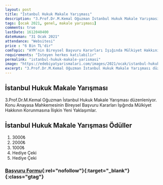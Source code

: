 ```yaml
---
layout: post
title: "İstanbul Hukuk Makale Yarışması"
description: "3.Prof.Dr.M.Kemal Oğuzman İstanbul Hukuk Makale Yarışması düzenleniyor. Konu Anayasa Mahkemesinin Bireysel Başvuru Kararları Işığında Mülkiyet Hakkının Korunmasına İlişkin Yeni Yaklaşımlar."
tags: [ocak 2021, genel, makale yarışması]
comments: true
lastDate: 1612040400 
dateHuman: "31 Ocak 2021"
attendance: "Websitesi"
price : "6 Bin TL'dir"
comTopic: "AYM’nin Bireysel Başvuru Kararları Işığında Mülkiyet Hakkının Korunmasına İlişkin Yeni Yaklaşımlar"
requirements: "İsteyen herkes katılabilir"
permalink: "istanbul-hukuk-makale-yarismasi"
image: "https://edebiyatyarismalari.com/images/2021/ocak/istanbul-hukuk-makale-yarismasi.jpg"
excerpt: "3.Prof.Dr.M.Kemal Oğuzman İstanbul Hukuk Makale Yarışması düzenleniyor. Konu Anayasa Mahkemesinin Bireysel Başvuru Kararları Işığında Mülkiyet Hakkının Korunmasına İlişkin Yeni Yaklaşımlar."
---
```


## İstanbul Hukuk Makale Yarışması
3.Prof.Dr.M.Kemal Oğuzman İstanbul Hukuk Makale Yarışması düzenleniyor. Konu Anayasa Mahkemesinin Bireysel Başvuru Kararları Işığında Mülkiyet Hakkının Korunmasına İlişkin Yeni Yaklaşımlar.

## İstanbul Hukuk Makale Yarışması Ödüller
1. 3000₺
2. 2000₺
3. 1000₺
4. Hediye Çeki
5. Hediye Çeki

### [Başvuru Formu](https://oguzmanmakaleyarismasi.com/?ref=edebiyatyarismalari.com){:rel="nofollow"}{:target="_blank"}{:class="gtag"}